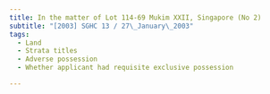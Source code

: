 ```yaml
---
title: In the matter of Lot 114-69 Mukim XXII, Singapore (No 2) 
subtitle: "[2003] SGHC 13 / 27\_January\_2003"
tags:
  - Land
  - Strata titles
  - Adverse possession
  - Whether applicant had requisite exclusive possession

---
```


